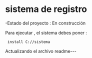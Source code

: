 <h1> sistema de registro </h1>

-Estado del proyecto : En construcción

Para ejecutar , el sistema debes poner :

```` install C://sistema````

Actualizando el archivo readme---
